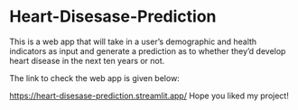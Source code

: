 # Heart-Disesase-Prediction
This is a web app that will take in a user’s demographic and health indicators as input and generate a prediction as to whether they’d develop heart disease in the next ten years or not.

The link to check the web app is given below:

https://heart-disesase-prediction.streamlit.app/
Hope you liked my project!
